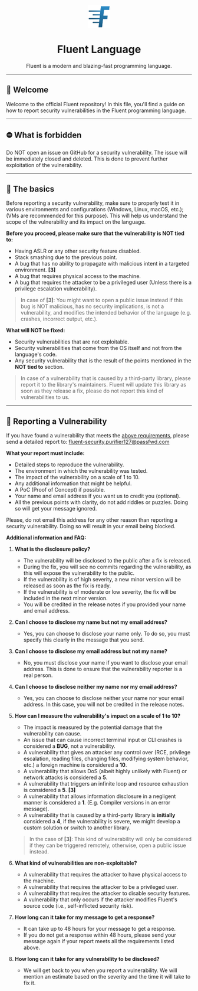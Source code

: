 <div align="center">
    <img src="assets/logo.png" height="60" width="60">
    <h1>Fluent Language</h1>
    Fluent is a modern and blazing-fast programming language.
</div>

---

## 👋 Welcome

Welcome to the official Fluent repository! In this file, you'll find a guide on how to
report security vulnerabilities in the Fluent programming language.

---

## ⛔ What is forbidden

Do NOT open an issue on GitHub for a security vulnerability.
The issue will be immediately closed and deleted.
This is done to prevent further exploitation of the vulnerability.

---

## 📝 The basics

Before reporting a security vulnerability, make sure to properly
test it in various environments and configurations (Windows, Linux, macOS, etc.);
(VMs are recommended for this purpose). This will help us understand the
scope of the vulnerability and its impact on the language.

**Before you proceed, please make sure that the vulnerability
is NOT tied to:**

- Having ASLR or any other security feature disabled.
- Stack smashing due to the previous point.
- A bug that has no ability to propagate with malicious intent in a targeted environment. **[3]**
- A bug that requires physical access to the machine.
- A bug that requires the attacker to be a privileged user (Unless there is a privilege escalation vulnerability).

> In case of **[3]**: You might want to open a public issue instead if this bug is NOT malicious, has no security
implications, is not a vulnerability, and modifies the intended behavior of the language (e.g. crashes, incorrect output, etc.).

**What will NOT be fixed:**

- Security vulnerabilities that are not exploitable.
- Security vulnerabilities that come from the OS itself and not from the language's code.
- Any security vulnerability that is the result of the points mentioned in the **NOT tied to** section.

> In case of a vulnerability that is caused by a third-party library, please report it to the library's maintainers.
> Fluent will update this library as soon as they release a fix, please do not report this kind of vulnerabilities to us.

---

## 🚨 Reporting a Vulnerability

If you have found a vulnerability that meets the [above requirements](#-what-is-forbidden),
please send a detailed report to: fluent-security.purifier127@passfwd.com

**What your report must include:**

- Detailed steps to reproduce the vulnerability.
- The environment in which the vulnerability was tested.
- The impact of the vulnerability on a scale of 1 to 10.
- Any additional information that might be helpful.
- A PoC (Proof of Concept) if possible.
- Your name and email address if you want us to credit you (optional).
- All the previous points with clarity, do not add riddles or puzzles. Doing so will get your message ignored.

Please, do not email this address for any other reason than reporting a security vulnerability.
Doing so will result in your email being blocked.

**Additional information and FAQ:**

1. **What is the disclosure policy?**
   - The vulnerability will be disclosed to the public after a fix is released.
   - During the fix, you will see no commits regarding the vulnerability, as this will expose the vulnerability to the public.
   - If the vulnerability is of high severity, a new minor version will be released as soon as the fix is ready.
   - If the vulnerability is of moderate or low severity, the fix will be included in the next minor version.
   - You will be credited in the release notes if you provided your name and email address.

2. **Can I choose to disclose my name but not my email address?**
   - Yes, you can choose to disclose your name only. To do so, you must specify this clearly in the message that you send.

3. **Can I choose to disclose my email address but not my name?**
   - No, you must disclose your name if you want to disclose your email address. This is done to ensure that the vulnerability reporter is a real person.

4. **Can I choose to disclose neither my name nor my email address?**
   - Yes, you can choose to disclose neither your name nor your email address. In this case, you will not be credited in the release notes.

5. **How can I measure the vulnerability's impact on a scale of 1 to 10?**
   - The impact is measured by the potential damage that the vulnerability can cause.
   - An issue that can cause incorrect terminal input or CLI crashes is considered a **BUG**, not a vulnerability.
   - A vulnerability that gives an attacker any control over (RCE, privilege escalation, reading files, changing files, modifying system behavior, etc.) a foreign machine is considered a **10**.
   - A vulnerability that allows DoS (albeit highly unlikely with Fluent) or network attacks is considered a **5**.
   - A vulnerability that triggers an infinite loop and resource exhaustion is considered a **5**. **[3]**
   - A vulnerability that allows information disclosure in a negligent manner is considered a **1**. (E.g. Compiler versions in an error message).
   - A vulnerability that is caused by a third-party library is **initially** considered a **4**, if the vulnerability is severe, we might develop a custom solution or switch to another library.

    > In the case of **[3]**: This kind of vulnerability will only be considered if they can be triggered remotely, otherwise, open a public issue instead.

6. **What kind of vulnerabilities are non-exploitable?**
   - A vulnerability that requires the attacker to have physical access to the machine.
   - A vulnerability that requires the attacker to be a privileged user.
   - A vulnerability that requires the attacker to disable security features.
   - A vulnerability that only occurs if the attacker modifies Fluent's source code (i.e., self-inflicted security risk).

7. **How long can it take for my message to get a response?**
   - It can take up to 48 hours for your message to get a response.
   - If you do not get a response within 48 hours, please send your message again if your report meets all the requirements listed above.

8. **How long can it take for any vulnerability to be disclosed?**
    - We will get back to you when you report a vulnerability. We will mention an estimate based on the severity and the time it will take to fix it.